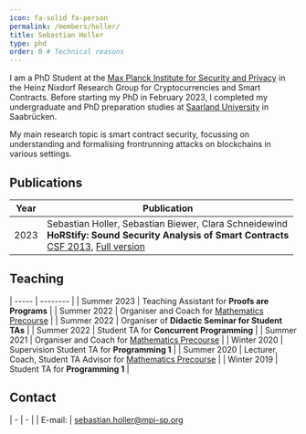 ```yaml
---
icon: fa-solid fa-person
permalink: /members/holler/
title: Sebastian Holler
type: phd
order: 0 # Technical reasons
---
```



I am a PhD Student at the <a href="https://www.mpi-sp.org/" target="_blank">Max Planck Institute for Security and Privacy</a> in the Heinz Nixdorf Research Group for Cryptocurrencies and Smart Contracts. Before starting my PhD in February 2023, I completed my undergraduate and PhD preparation studies at <a href="https://www.uni-saarland.de" target="_blank">Saarland University</a> in Saabrücken.

My main research topic is smart contract security, focussing on understanding and formalising frontrunning attacks on blockchains in various settings.

## Publications

|Year|Publication|
|----|-----------|
|2023|  Sebastian Holler, Sebastian Biewer, Clara Schneidewind <br>**HoRStify: Sound Security Analysis of Smart Contracts** <br> <a href="https://doi.ieeecomputersociety.org/10.1109/CSF57540.2023.00023" target="_blank">CSF 2013</a>, <a href="https://arxiv.org/abs/2301.13769" target="_blank">Full version</a>|


## Teaching

| ----- | -------- |
| Summer 2023 | Teaching Assistant for **Proofs are Programs** |
| Summer 2022 | Organiser and Coach for <a href="https://vorkurs.cs.uni-saarland.de" target="_blank">Mathematics Precourse</a> |
| Summer 2022 | Organiser of **Didactic Seminar for Student TAs**   |
| Summer 2022 | Student TA for **Concurrent Programming** |
| Summer 2021 | Organiser and Coach for <a href="https://vorkurs.cs.uni-saarland.de" target="_blank">Mathematics Precourse</a> |
| Winter 2020 | Supervision Student TA for **Programming 1**  |
| Summer 2020 | Lecturer, Coach, Student TA Advisor for <a href="https://vorkurs.cs.uni-saarland.de" target="_blank">Mathematics Precourse</a> |
| Winter 2019 | Student TA for **Programming 1** |

## Contact

| - | - |
| E-mail: | [sebastian.holler@mpi-sp.org](mailto:sebastian.holler@mpi-sp.org)
